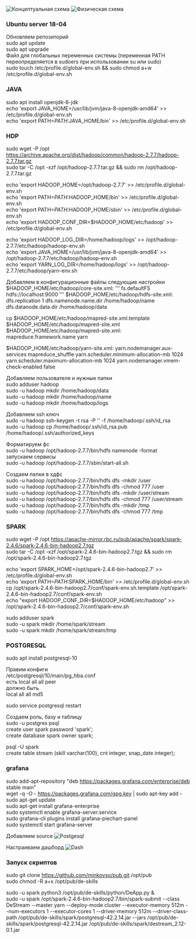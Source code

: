 ![Концептуальная схема](https://github.com/minkovso/pub/blob/master/de-skills/images/concept.png)
![Физическая схема](https://github.com/minkovso/pub/blob/master/de-skills/images/phys.png)

### Ubuntu server 18-04
Обновляем репозиторий  
sudo apt update  
sudo apt upgrade  
Файл для глобальных переменных системы (переменная PATH переопределяется в sudoers при использовании su или sudo)  
sudo touch /etc/profile.d/global-env.sh && sudo chmod a+w /etc/profile.d/global-env.sh

### JAVA
sudo apt install openjdk-8-jdk  
echo 'export JAVA_HOME=/usr/lib/jvm/java-8-openjdk-amd64' >> /etc/profile.d/global-env.sh  
echo 'export PATH=$PATH:$JAVA_HOME/bin' >> /etc/profile.d/global-env.sh  

### HDP
sudo wget -P /opt https://archive.apache.org/dist/hadoop/common/hadoop-2.7.7/hadoop-2.7.7.tar.gz  
sudo tar -C /opt -xzf /opt/hadoop-2.7.7.tar.gz && sudo rm /opt/hadoop-2.7.7.tar.gz

echo 'export HADOOP_HOME=/opt/hadoop-2.7.7' >> /etc/profile.d/global-env.sh  
echo 'export PATH=$PATH:$HADOOP_HOME/bin' >> /etc/profile.d/global-env.sh  
echo 'export PATH=$PATH:$HADOOP_HOME/sbin' >> /etc/profile.d/global-env.sh  
echo 'export HADOOP_CONF_DIR=$HADOOP_HOME/etc/hadoop' >> /etc/profile.d/global-env.sh  

echo 'export HADOOP_LOG_DIR=/home/hadoop/logs' >> /opt/hadoop-2.7.7/etc/hadoop/hadoop-env.sh  
echo 'export JAVA_HOME=/usr/lib/jvm/java-8-openjdk-amd64' >> /opt/hadoop-2.7.7/etc/hadoop/hadoop-env.sh  
echo 'export YARN_LOG_DIR=/home/hadoop/logs' >> /opt/hadoop-2.7.7/etc/hadoop/yarn-env.sh  

Добавляем в конфигурационные файлы следующие настройки  
$HADOOP_HOME/etc/hadoop/core-site.xml:
'''
<configuration>
    <property>
        <name>fs.defaultFS</name>
        <value>hdfs://localhost:9000</value>
    </property>
</configuration>
'''
$HADOOP_HOME/etc/hadoop/hdfs-site.xml:
<configuration>
    <property>
        <name>dfs.replication</name>
        <value>1</value>
    </property>
    <property>
        <name>dfs.namenode.name.dir</name>
        <value>/home/hadoop/name</value>
    </property>
    <property>
        <name>dfs.datanode.data.dir</name>
        <value>/home/hadoop/data</value>
    </property>
</configuration>

cp $HADOOP_HOME/etc/hadoop/mapred-site.xml.template $HADOOP_HOME/etc/hadoop/mapred-site.xml
$HADOOP_HOME/etc/hadoop/mapred-site.xml:
<configuration>
    <property>
        <name>mapreduce.framework.name</name>
        <value>yarn</value>
    </property>
</configuration>

$HADOOP_HOME/etc/hadoop/yarn-site.xml:
<configuration>
    <property>
        <name>yarn.nodemanager.aux-services</name>
        <value>mapreduce_shuffle</value>
    </property>
    <property>
        <name>yarn.scheduler.minimum-allocation-mb</name>
        <value>1024</value>
    </property>
    <property>
        <name>yarn.scheduler.maximum-allocation-mb</name>
        <value>1024</value>
    </property>
    <property>
        <name>yarn.nodemanager.vmem-check-enabled</name>
        <value>false</value>
    </property>
</configuration>

Добавляем пользователя и нужные папки  
sudo adduser hadoop  
sudo -u hadoop mkdir /home/hadoop/data  
sudo -u hadoop mkdir /home/hadoop/name  
sudo -u hadoop mkdir /home/hadoop/logs  

Добавляем ssh ключ  
sudo -u hadoop ssh-keygen -t rsa -P '' -f /home/hadoop/.ssh/id_rsa  
sudo -u hadoop cp /home/hadoop/.ssh/id_rsa.pub /home/hadoop/.ssh/authorized_keys  

Форматируем фс  
sudo -u hadoop /opt/hadoop-2.7.7/bin/hdfs namenode -format  
запускаем сервисы  
sudo -u hadoop /opt/hadoop-2.7.7/sbin/start-all.sh

Создаем папки в хдфс  
sudo -u hadoop /opt/hadoop-2.7.7/bin/hdfs dfs -mkdir /user  
sudo -u hadoop /opt/hadoop-2.7.7/bin/hdfs dfs -chmod 777 /user  
sudo -u hadoop /opt/hadoop-2.7.7/bin/hdfs dfs -mkdir /user/stream  
sudo -u hadoop /opt/hadoop-2.7.7/bin/hdfs dfs -chmod 777 /user/stream  
sudo -u hadoop /opt/hadoop-2.7.7/bin/hdfs dfs -mkdir /tmp  
sudo -u hadoop /opt/hadoop-2.7.7/bin/hdfs dfs -chmod 777 /tmp  

### SPARK
sudo wget -P /opt https://apache-mirror.rbc.ru/pub/apache/spark/spark-2.4.6/spark-2.4.6-bin-hadoop2.7.tgz  
sudo tar -C /opt -xzf /opt/spark-2.4.6-bin-hadoop2.7.tgz && sudo rm /opt/spark-2.4.6-bin-hadoop2.7.tgz  

echo 'export SPARK_HOME=/opt/spark-2.4.6-bin-hadoop2.7' >> /etc/profile.d/global-env.sh  
echo 'export PATH=$PATH:$SPARK_HOME/bin' >> /etc/profile.d/global-env.sh  
cp /opt/spark-2.4.6-bin-hadoop2.7/conf/spark-env.sh.template /opt/spark-2.4.6-bin-hadoop2.7/conf/spark-env.sh  
echo "export HADOOP_CONF_DIR=$HADOOP_HOME/etc/hadoop" >> /opt/spark-2.4.6-bin-hadoop2.7/conf/spark-env.sh  

sudo adduser spark  
sudo -u spark mkdir /home/spark/stream  
sudo -u spark mkdir /home/spark/stream/tmp  

### POSTGRESQL
sudo apt install postgresql-10  

Правим конфиги  
/etc/postgresql/10/main/pg_hba.conf  
есть
local   all             all                                     peer  
должно быть  
local   all             all                                     md5  

sudo service postgresql restart

Создаем роль, базу и таблицу  
sudo -u postgres psql  
create user spark password 'spark';  
create database spark owner spark;  

psql -U spark  
create table stream (skill varchar(100), cnt integer, snap_date integer);  

### grafana
sudo add-apt-repository "deb https://packages.grafana.com/enterprise/deb stable main"  
wget -q -O - https://packages.grafana.com/gpg.key | sudo apt-key add -  
sudo apt-get update  
sudo apt-get install grafana-enterprise  
sudo systemctl enable grafana-server.service  
sudo grafana-cli plugins install grafana-piechart-panel  
sudo systemctl start grafana-server  

Добавляем source
![Postgesql](https://github.com/minkovso/pub/blob/master/de-skills/images/psql.png)

Настраиваем дашборд
![Dash](https://github.com/minkovso/pub/blob/master/de-skills/images/grafana.png)

### Запуск скриптов
sudo git clone https://github.com/minkovso/pub.git /opt/pub  
sudo chmod -R a+x /opt/pub/de-skills  

sudo -u spark python3 /opt/pub/de-skills/python/DeApp.py &  
sudo -u spark /opt/spark-2.4.6-bin-hadoop2.7/bin/spark-submit --class DeStream --master yarn --deploy-mode cluster --executor-memory 512m --num-executors 1 --executor-cores 1 --driver-memory 512m --driver-class-path /opt/pub/de-skills/spark/postgresql-42.2.14.jar --jars /opt/pub/de-skills/spark/postgresql-42.2.14.jar /opt/pub/de-skills/spark/destream_2.12-0.1.jar
